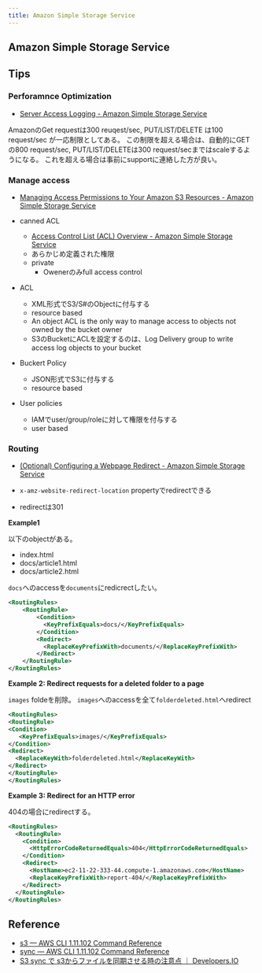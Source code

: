 ```yaml
---
title: Amazon Simple Storage Service
---
```


## Amazon Simple Storage Service


## Tips

### Perforamnce Optimization
* [Server Access Logging - Amazon Simple Storage Service](https://docs.aws.amazon.com/AmazonS3/latest/dev/ServerLogs.html)

AmazonのGet requestは300 reuqest/sec, PUT/LIST/DELETE は100 request/sec が一応制限としてある。
この制限を超える場合は、自動的にGETの800 request/sec, PUT/LIST/DELETEは300 request/secまではscaleするようになる。
これを超える場合は事前にsupportに連絡した方が良い。

### Manage access
* [Managing Access Permissions to Your Amazon S3 Resources - Amazon Simple Storage Service](http://docs.aws.amazon.com/AmazonS3/latest/dev/s3-access-control.html)


* canned ACL
    * [Access Control List (ACL) Overview - Amazon Simple Storage Service](https://docs.aws.amazon.com/AmazonS3/latest/dev/acl-overview.html#canned-acl)
    * あらかじめ定義された権限
    * private
        * Owenerのみfull access control
* ACL
    * XML形式でS3/S#のObjectに付与する
    * resource based
    * An object ACL is the only way to manage access to objects not owned by the bucket owner
    * S3のBucketにACLを設定するのは、Log Delivery group to write access log objects to your bucket 
* Buckert Policy
    * JSON形式でS3に付与する
    * resource based
* User policies
    * IAMでuser/group/roleに対して権限を付与する
    * user based

### Routing
* [(Optional) Configuring a Webpage Redirect - Amazon Simple Storage Service](http://docs.aws.amazon.com/AmazonS3/latest/dev/how-to-page-redirect.html)

* `x-amz-website-redirect-location` propertyでredirectできる
* redirectは301


**Example1**

以下のobjectがある。

* index.html
* docs/article1.html
* docs/article2.html

`docs`へのaccessを`documents`にredicrectしたい。

```xml
<RoutingRules>
    <RoutingRule>
        <Condition>
          <KeyPrefixEquals>docs/</KeyPrefixEquals>
        </Condition>
        <Redirect>
          <ReplaceKeyPrefixWith>documents/</ReplaceKeyPrefixWith>
        </Redirect>
    </RoutingRule>
</RoutingRules>
```

**Example 2: Redirect requests for a deleted folder to a page**

`images` foldeを削除。
`images`へのaccessを全て`folderdeleted.html`へredirect

```xml
<RoutingRules>
<RoutingRule>
<Condition>
   <KeyPrefixEquals>images/</KeyPrefixEquals>
</Condition>
<Redirect>
  <ReplaceKeyWith>folderdeleted.html</ReplaceKeyWith>
</Redirect>
</RoutingRule>
</RoutingRules>
```

**Example 3: Redirect for an HTTP error**

404の場合にredirectする。

```xml
<RoutingRules>
  <RoutingRule>
    <Condition>
      <HttpErrorCodeReturnedEquals>404</HttpErrorCodeReturnedEquals>
    </Condition>
    <Redirect>
      <HostName>ec2-11-22-333-44.compute-1.amazonaws.com</HostName>
      <ReplaceKeyPrefixWith>report-404/</ReplaceKeyPrefixWith>
    </Redirect>
  </RoutingRule>
</RoutingRules>
```


## Reference
* [s3 — AWS CLI 1.11.102 Command Reference](http://docs.aws.amazon.com/cli/latest/reference/s3/)
* [sync — AWS CLI 1.11.102 Command Reference](http://docs.aws.amazon.com/cli/latest/reference/s3/sync.html)
* [S3 sync で s3からファイルを同期させる時の注意点 ｜ Developers.IO](http://dev.classmethod.jp/cloud/aws/s3-sync-exact-timestamps/)

